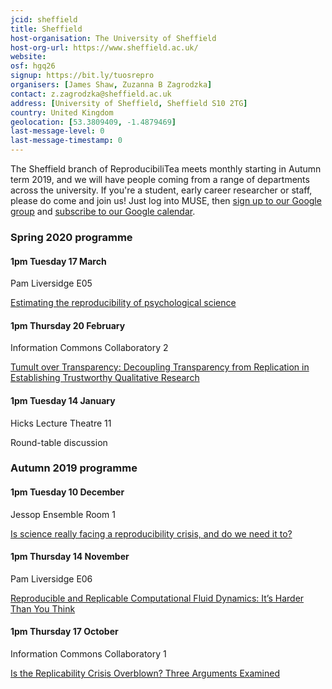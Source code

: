 ```yaml
---
jcid: sheffield
title: Sheffield
host-organisation: The University of Sheffield
host-org-url: https://www.sheffield.ac.uk/
website: 
osf: hgq26
signup: https://bit.ly/tuosrepro
organisers: [James Shaw, Zuzanna B Zagrodzka]
contact: z.zagrodzka@sheffield.ac.uk
address: [University of Sheffield, Sheffield S10 2TG]
country: United Kingdom
geolocation: [53.3809409, -1.4879469]
last-message-level: 0
last-message-timestamp: 0
---
```

The Sheffield branch of ReproducibiliTea meets monthly starting in Autumn term 2019, and we will have people coming from a range of departments across the university.
If you're a student, early career researcher or staff, please do come and join us!  Just log into MUSE, then [sign up to our Google group](https://bit.ly/tuosrepro) and [subscribe to our Google calendar](https://calendar.google.com/calendar?cid=c2hlZmZpZWxkLmFjLnVrX3BxYnVmMWQzNDk5dXVyaTgzZDJyYjVvYXJzQGdyb3VwLmNhbGVuZGFyLmdvb2dsZS5jb20).

### Spring 2020 programme

#### 1pm Tuesday 17 March

Pam Liversidge E05

[Estimating the reproducibility of psychological science](https://doi.org/10.1126/science.aac4716)

#### 1pm Thursday 20 February

Information Commons Collaboratory 2

[Tumult over Transparency: Decoupling Transparency from Replication in Establishing Trustworthy Qualitative Research](https://doi.org/10.1177/0001839219887663)

#### 1pm Tuesday 14 January

Hicks Lecture Theatre 11

Round-table discussion

### Autumn 2019 programme

#### 1pm Tuesday 10 December

Jessop Ensemble Room 1

[Is science really facing a reproducibility crisis, and do we need it to?](https://doi.org/10.1073/pnas.1708272114)


#### 1pm Thursday 14 November

Pam Liversidge E06

[Reproducible and Replicable Computational Fluid Dynamics: It’s Harder Than You Think](https://doi.org/10.1109/MCSE.2017.3151254)

#### 1pm Thursday 17 October

Information Commons Collaboratory 1

[Is the Replicability Crisis Overblown? Three Arguments Examined](https://doi.org/10.1177/1745691612463401)
